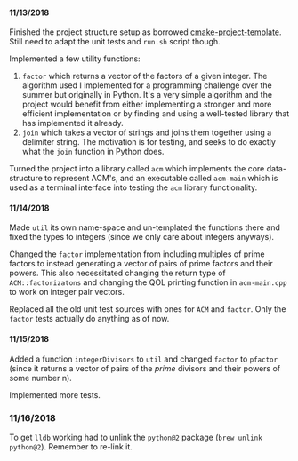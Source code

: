 #### 11/13/2018

Finished the project structure setup as borrowed [cmake-project-template][cpt].
Still need to adapt the unit tests and `run.sh` script though.

Implemented a few utility functions:
1. `factor` which returns a vector of the factors of a given integer.
The algorithm used I implemented for a programming challenge over the summer
but originally in Python. It's a very simple algorithm and the project would
benefit from either implementing a stronger and more efficient implementation
or by finding and using a well-tested library that has implemented it already.
2. `join` which takes a vector of strings and joins them together using a
delimiter string. The motivation is for testing, and seeks to do exactly what
the `join` function in Python does.

Turned the project into a library called `acm` which implements the core
data-structure to represent ACM's, and an executable called `acm-main` which is
used as a terminal interface into testing the `acm` library functionality.

[cpt]:https://github.com/kigster/cmake-project-template<Paste>

#### 11/14/2018

Made `util` its own name-space and un-templated the functions there and fixed
the types to integers (since we only care about integers anyways).

Changed the `factor` implementation from including multiples of prime factors to
instead generating a vector of pairs of prime factors and their powers. This
also necessitated changing the return type of `ACM::factorizatons` and changing
the QOL printing function in `acm-main.cpp` to work on integer pair vectors.

Replaced all the old unit test sources with ones for `ACM` and `factor`. Only
the `factor` tests actually do anything as of now.

#### 11/15/2018

Added a function `integerDivisors` to `util` and changed `factor` to `pfactor`
(since it returns a vector of pairs of the *prime* divisors and their powers of
some number n).

Implemented more tests.

### 11/16/2018

To get `lldb` working had to unlink the `python@2` package (`brew unlink
python@2`). Remember to re-link it.
